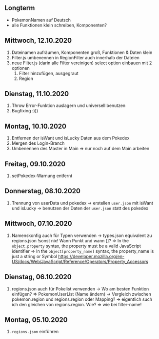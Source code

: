 ## Longterm
- PokemonNamen auf Deutsch
- alle Funktionen klein schreiben, Komponenten?

## Mittwoch, 12.10.2020
1. Dateinamen aufräumen, Komponenten groß, Funktionen & Daten klein
2. Filter.js umbenennen in RegionFilter auch innerhalb der Dateien
3. neue Filter.js (darin alle Filter vereinigen) select option einbauen mit 2 optionen 
    1. Filter hinzufügen, ausgegraut
    2. Region

## Dienstag, 11.10.2020
1. Throw Error-Funktion auslagern und universell benutzen
2. Bugfixing :)))

## Montag, 10.10.2020
1. Entfernen der isWant und isLucky Daten aus dem Pokedex
2. Mergen des Login-Branch
3. Umbenennen des Master in Main 
    => nur noch auf dem Main arbeiten

## Freitag, 09.10.2020
1. setPokedex-Warnung entfernt

## Donnerstag, 08.10.2020
1. Trennung von userData und pokedex
    -> erstellen `user.json` mit isWant und isLucky
    -> benutzen der Daten der `user.json` statt des pokedex  

## Mittwoch, 07.10.2020
1. Namenskonfig auch für Typen verwenden
    -> types.json equivalent zu regions.json !sonst nix!
    Wann Punkt und wann []?
    => In the `object.property` syntax, the property must be a valid JavaScript identifier
    => In the `object[property_name]` syntax, the property_name is just a string or Symbol
    https://developer.mozilla.org/en-US/docs/Web/JavaScript/Reference/Operators/Property_Accessors

## Dienstag, 06.10.2020
1. regions.json auch für Pokelist verwenden
    -> Wo am besten Funktion einfügen? => PokemonUserList (Name ändern)
    -> Vergleich zwischen pokemon.region und regions.region oder Mapping?
    -> eigentlich such ich den gleichen von regions.region. Wie?
    => wie bei filter-name!

## Montag, 05.10.2020
1. `regions.json` einführen
